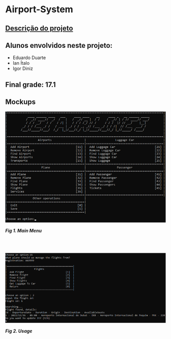 # Airport-System
## [Descrição do projeto](descricaoProjetoAED.pdf)
## Alunos envolvidos neste projeto:
- Eduardo Duarte
- Ian Ítalo
- Igor Diniz

## Final grade: 17.1

## Mockups

![](imgs/mainMenu.png)
<p>
  <b><i>Fig 1. Main Menu </i></b>
</p>  

<br>
<br />

![](imgs/usage.png)
<p>
  <b><i>Fig 2. Usage </i></b>
</p>  

<br>
<br />


